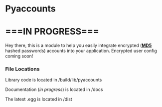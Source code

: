 # Pyaccounts
# ===IN PROGRESS===
Hey there, this is a module to help you easily integrate encrypted ([**MD5**](https://en.wikipedia.org/wiki/MD5) hashed passwords) accounts into your application.
Encrypted user config coming soon!

### File Locations
Library code is located in /build/lib/pyaccounts

Documentation (*in progress*) is located in /docs

The latest .egg is located in /dist
